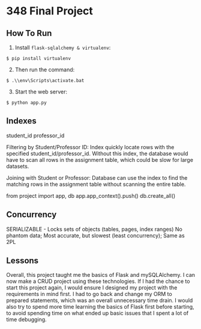 # 348 Final Project


## How To Run

1. Install `flask-sqlalchemy & virtualenv`:

```
$ pip install virtualenv
```

2. Then run the command:

```
$ .\\env\Scripts\activate.bat
```

3. Start the web server:

```
$ python app.py
```

## Indexes

student_id
professor_id

Filtering by Student/Professor ID:
Index quickly locate rows with the specified student_id/professor_id. Without this index, the database would have to scan all rows in the assignment table, which could be slow for large datasets.

Joining with Student or Professor:
Database can use the index to find the matching rows in the assignment table without scanning the entire table.

from project import app, db
app.app_context().push()
db.create_all()

## Concurrency

SERIALIZABLE - Locks sets of objects (tables, pages, index ranges)
No phantom data; Most accurate, but slowest (least concurrency); Same as 2PL

## Lessons

Overall, this project taught me the basics of Flask and mySQLAlchemy. I can
now make a CRUD project using these technologies. If I had the chance to
start this project again, I would ensure I designed my project with the
requirements in mind first. I had to go back and change my ORM to prepared
statements, which was an overall unnecessary time drain. I would also try to
spend more time learning the basics of Flask first before starting, to avoid
spending time on what ended up basic issues that I spent a lot of time
debugging.
